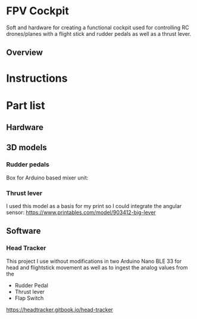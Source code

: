 # FPV Cockpit
Soft and hardware for creating a functional cockpit used for controlling RC drones/planes with a flight stick and rudder pedals as well as a thrust lever.

## Overview


# Instructions


# Part list

## Hardware

## 3D models
### Rudder pedals
Box for Arduino based mixer unit: 

### Thrust lever
I used this model as a basis for my print so I could integrate the angular sensor: https://www.printables.com/model/903412-big-lever
 
## Software

### Head Tracker
This project I use without modifications in two Arduino Nano BLE 33 for head and flightstick movement as well as to ingest the analog values from the
* Rudder Pedal
* Thrust lever
* Flap Switch
  
https://headtracker.gitbook.io/head-tracker
